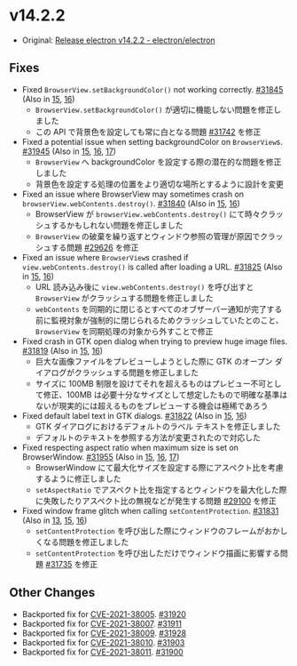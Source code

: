 # v14.2.2

- Original: [Release electron v14.2.2 - electron/electron](https://github.com/electron/electron/releases/tag/v14.2.2)

## Fixes

- Fixed `BrowserView.setBackgroundColor()` not working correctly. [#31845](https://github.com/electron/electron/pull/31845) (Also in [15](https://github.com/electron/electron/pull/31844), [16](https://github.com/electron/electron/pull/31772))
  - `BrowserView.setBackgroundColor()` が適切に機能しない問題を修正しました
  - この API で背景色を設定しても常に白となる問題 [#31742](https://github.com/electron/electron/issues/31742) を修正
- Fixed a potential issue when setting backgroundColor on `BrowserView`s. [#31945](https://github.com/electron/electron/pull/31945) (Also in [15](https://github.com/electron/electron/pull/31946), [16](https://github.com/electron/electron/pull/31947), [17](https://github.com/electron/electron/pull/31948))
  - `BrowserView` へ backgroundColor を設定する際の潜在的な問題を修正しました
  - 背景色を設定する処理の位置をより適切な場所とするように設計を変更
- Fixed an issue where BrowserView may sometimes crash on `browserView.webContents.destroy()`. [#31840](https://github.com/electron/electron/pull/31840) (Also in [15](https://github.com/electron/electron/pull/31841), [16](https://github.com/electron/electron/pull/31842))
  - BrowserView が `browserView.webContents.destroy()` にて時々クラッシュするかもしれない問題を修正しました
  - `BrowserView` の破棄を繰り返すとウィンドウ参照の管理が原因でクラッシュする問題 [#29626](https://github.com/electron/electron/issues/29626) を修正
- Fixed an issue where `BrowserView`s crashed if `view.webContents.destroy()` is called after loading a URL. [#31825](https://github.com/electron/electron/pull/31825) (Also in [15](https://github.com/electron/electron/pull/31826), [16](https://github.com/electron/electron/pull/31827))
  - URL 読み込み後に `view.webContents.destroy()` を呼び出すと `BrowserView` がクラッシュする問題を修正しました
  - `webContents` を同期的に閉じるとすべてのオブザーバー通知が完了する前に監視対象が強制的に閉じられるためクラッシュしていたとのこと、`BrowserView` を同期処理の対象から外すことで修正
- Fixed crash in GTK open dialog when trying to preview huge image files. [#31819](https://github.com/electron/electron/pull/31819) (Also in [15](https://github.com/electron/electron/pull/31820), [16](https://github.com/electron/electron/pull/31821))
  - 巨大な画像ファイルをプレビューしようとした際に GTK のオープン ダイアログがクラッシュする問題を修正しました
  - サイズに 100MB 制限を設けてそれを超えるものはプレビュー不可として修正、100MB は必要十分なサイズとして想定したもので明確な基準はないが現実的には超えるものをプレビューする機会は極稀であろう
- Fixed default label text in GTK dialogs. [#31822](https://github.com/electron/electron/pull/31822) (Also in [15](https://github.com/electron/electron/pull/31823), [16](https://github.com/electron/electron/pull/31824))
  - GTK ダイアログにおけるデフォルトのラベル テキストを修正しました
  - デフォルトのテキストを参照する方法が変更されたので対応した
- Fixed respecting aspect ratio when maximum size is set on BrowserWindow. [#31955](https://github.com/electron/electron/pull/31955) (Also in [15](https://github.com/electron/electron/pull/31956), [16](https://github.com/electron/electron/pull/31957), [17](https://github.com/electron/electron/pull/31958))
  - BrowserWindow にて最大化サイズを設定する際にアスペクト比を考慮するように修正しました
  - `setAspectRatio` でアスペクト比を指定するとウィンドウを最大化した際に失敗したりアスペクト比の無視などが発生する問題 [#29100](https://github.com/electron/electron/issues/29100) を修正
- Fixed window frame glitch when calling `setContentProtection`. [#31831](https://github.com/electron/electron/pull/31831) (Also in [13](https://github.com/electron/electron/pull/31829), [15](https://github.com/electron/electron/pull/31830), [16](https://github.com/electron/electron/pull/31832))
  - `setContentProtection` を呼び出した際にウィンドウのフレームがおかしくなる問題を修正しました
  - `setContentProtection` を呼び出しただけでウィンドウ描画に影響する問題 [#31735](https://github.com/electron/electron/issues/31735) を修正

## Other Changes

- Backported fix for [CVE-2021-38005](https://github.com/advisories/GHSA-3hh3-m5g3-6j82 "CVE-2021-38005"). [#31920](https://github.com/electron/electron/pull/31920)
- Backported fix for [CVE-2021-38007](https://github.com/advisories/GHSA-434x-x8hh-23x9 "CVE-2021-38007"). [#31911](https://github.com/electron/electron/pull/31911)
- Backported fix for [CVE-2021-38009](https://github.com/advisories/GHSA-p8wh-q5vm-8xgr "CVE-2021-38009"). [#31928](https://github.com/electron/electron/pull/31928)
- Backported fix for [CVE-2021-38010](https://github.com/advisories/GHSA-879j-jjpr-7f8p "CVE-2021-38010"). [#31903](https://github.com/electron/electron/pull/31903)
- Backported fix for [CVE-2021-38011](https://github.com/advisories/GHSA-79qw-gqpf-pwg7 "CVE-2021-38011"). [#31900](https://github.com/electron/electron/pull/31900)
